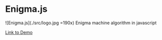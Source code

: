 # Enigma.js
![Enigma.js](./src/logo.jpg =190x)
Enigma machine algorithm in javascript

[Link to Demo](https://igorbezsmertnyi.github.io/enigma-js/)
